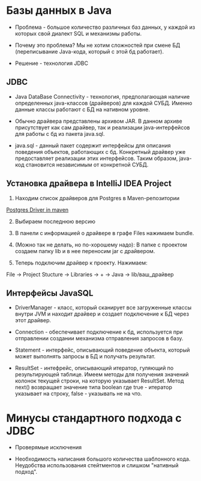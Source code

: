 # Базы данных в Java

* Проблема - большое количество различных баз данных, у каждой из которых свой диалект SQL и механизмы работы.

* Почему это проблема? Мы не хотим сложностей при смене БД (переписывание Java-кода, который с этой бд работает).

* Решение - технология JDBC

## JDBC

* Java DataBase Connectivity - технология, предполагающая наличие определенных java-классов (драйверов) для каждой СУБД. Именно данные классы работают с БД на нативном уровне.

* Обычно драйвера представлены архивом JAR. В данном архиве присутствует как сам драйвер, так и реализации java-интерфейсов для работы с бд из пакета java.sql.

* java.sql - данный пакет содержит интерфейсы для описания поведения объектов, работающих с бд. Конкретный драйвер уже предоставляет реализации этих интерфейсов. Таким образом, java-код становится независимым от конкретной СУБД.

## Установка драйвера в IntelliJ IDEA Project

1. Находим список драйверов для Postgres в Maven-репозитории

[Postgres Driver in maven](https://mvnrepository.com/artifact/org.postgresql/postgresql)

2. Выбираем последнюю версию

3. В панели с информацией о драйвере в графе Files нажимаем bundle.

4. (Можно так не делать, но по-хорошему надо): В папке с проектом создаем папку lib и в нее переносим jar с драйвером.

5. Теперь подключим драйвер к проекту. Нажимаем:

File -> Project Stucture -> Libraries -> + -> Java -> lib/ваш_драйвер

## Интерфейсы JavaSQL

* DriverManager - класс, который сканирует все загруженные классы внутри JVM и находит драйвер и создает подключение к БД через этот драйвер. 

* Connection - обеспечивает подключение к бд, используется при отправлении создании механизма отправления запросов в базу.

* Statement - интерфейс, описывающий поведение объекта, который может выполнять запросы в БД и получать результат.

* ResultSet - интефрейс, описывающий итератор, гуляющий по результирующей таблице. Имеем методы для получения значений колонок текущей строки, на которую указывает ResultSet. Метод next() возвращает значение типа boolean где true - итератор указывает на строку, false - указывать не на что.

# Минусы стандартного подхода с JDBC

* Проверямые исключения

* Необходимость написания большого количества шаблонного кода. Неудобства использования стейтментов и слишком "нативный подход".